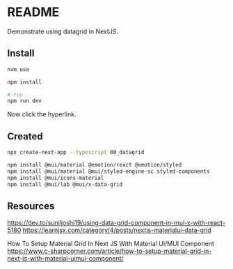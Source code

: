 # README

Demonstrate using datagrid in NextJS.  

## Install

```sh
nvm use  

npm install

# run
npm run dev
```

Now click the hyperlink.  
 


## Created

```sh
npx create-next-app --typescript 08_datagrid

npm install @mui/material @emotion/react @emotion/styled
npm install @mui/material @mui/styled-engine-sc styled-components
npm install @mui/icons-material
npm install @mui/lab @mui/x-data-grid
```

## Resources

https://dev.to/suniljoshi19/using-data-grid-component-in-mui-x-with-react-5180
https://learnjsx.com/category/4/posts/nextjs-materialui-data-grid

	
How To Setup Material Grid In Next JS With Material UI/MUI Component https://www.c-sharpcorner.com/article/how-to-setup-material-grid-in-next-js-with-material-uimui-component/